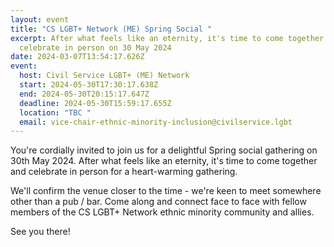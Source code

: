 ```yaml
---
layout: event
title: "CS LGBT+ Network (ME) Spring Social "
excerpt: After what feels like an eternity, it's time to come together and
  celebrate in person on 30 May 2024
date: 2024-03-07T13:54:17.626Z
event:
  host: Civil Service LGBT+ (ME) Network
  start: 2024-05-30T17:30:17.638Z
  end: 2024-05-30T20:15:17.647Z
  deadline: 2024-05-30T15:59:17.655Z
  location: "TBC "
  email: vice-chair-ethnic-minority-inclusion@civilservice.lgbt
---
```

You're cordially invited to join us for a delightful Spring social gathering on 30th May 2024. After what feels like an eternity, it's time to come together and celebrate in person for a heart-warming gathering. 

W﻿e'll confirm the venue closer to the time - we're keen to meet somewhere other than a pub / bar. Come along and connect face to face with fellow members of the CS LGBT+ Network ethnic minority community and allies. 

S﻿ee you there!